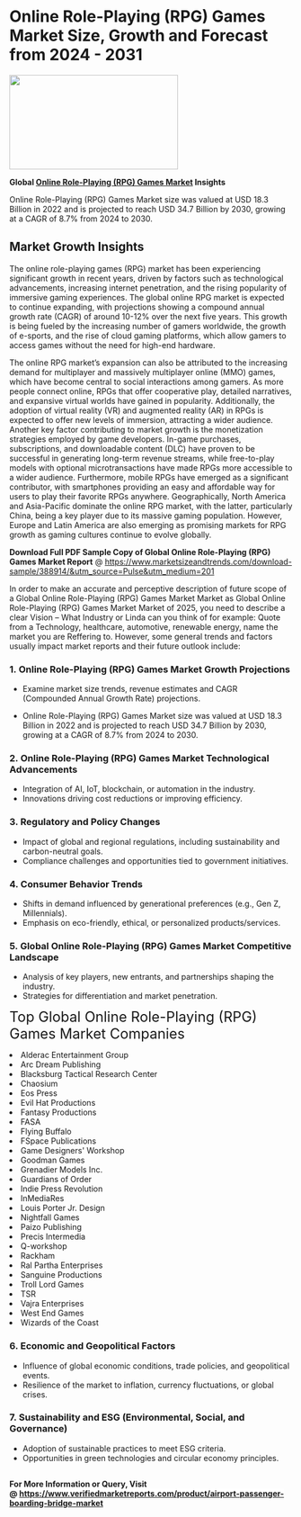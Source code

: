 <H1>Online Role-Playing (RPG) Games Market Size, Growth and Forecast from 2024 - 2031</H1><img class="aligncenter size-medium wp-image-584254" src="https://thirdeyenews.in/wp-content/uploads/2024/09/Global-Market-Research-300x168.jpeg" alt="" width="300" height="168" /><p><strong>Global&nbsp;<a href="https://www.marketsizeandtrends.com/download-sample/388914/&amp;utm_source=Pulse&amp;utm_medium=201">Online Role-Playing (RPG) Games Market</a> Insights</strong></p><p>Online Role-Playing (RPG) Games Market size was valued at USD 18.3 Billion in 2022 and is projected to reach USD 34.7 Billion by 2030, growing at a CAGR of 8.7% from 2024 to 2030.</p><p><h2>Market Growth Insights</h2> <p>The online role-playing games (RPG) market has been experiencing significant growth in recent years, driven by factors such as technological advancements, increasing internet penetration, and the rising popularity of immersive gaming experiences. The global online RPG market is expected to continue expanding, with projections showing a compound annual growth rate (CAGR) of around 10-12% over the next five years. This growth is being fueled by the increasing number of gamers worldwide, the growth of e-sports, and the rise of cloud gaming platforms, which allow gamers to access games without the need for high-end hardware.</p> <p></p> <p>The online RPG market’s expansion can also be attributed to the increasing demand for multiplayer and massively multiplayer online (MMO) games, which have become central to social interactions among gamers. As more people connect online, RPGs that offer cooperative play, detailed narratives, and expansive virtual worlds have gained in popularity. Additionally, the adoption of virtual reality (VR) and augmented reality (AR) in RPGs is expected to offer new levels of immersion, attracting a wider audience. Another key factor contributing to market growth is the monetization strategies employed by game developers. In-game purchases, subscriptions, and downloadable content (DLC) have proven to be successful in generating long-term revenue streams, while free-to-play models with optional microtransactions have made RPGs more accessible to a wider audience. Furthermore, mobile RPGs have emerged as a significant contributor, with smartphones providing an easy and affordable way for users to play their favorite RPGs anywhere. Geographically, North America and Asia-Pacific dominate the online RPG market, with the latter, particularly China, being a key player due to its massive gaming population. However, Europe and Latin America are also emerging as promising markets for RPG growth as gaming cultures continue to evolve globally.</p> <p></p><p><span class=""><strong>Download Full PDF Sample Copy of Global Online Role-Playing (RPG) Games Market Report</strong> @ <a href="https://www.marketsizeandtrends.com/download-sample/388914/&amp;utm_source=Pulse&amp;utm_medium=201" target="_blank">https://www.marketsizeandtrends.com/download-sample/388914/&amp;utm_source=Pulse&amp;utm_medium=201</a></span></p><p>In order to make an accurate and perceptive description of future scope of a Global&nbsp;Online Role-Playing (RPG) Games Market Market as Global&nbsp;Online Role-Playing (RPG) Games Market Market of 2025, you need to describe a clear Vision &ndash; What Industry or Linda can you think of for example: Quote from a Technology, healthcare, automotive, renewable energy, name the market you are Reffering to. However, some general trends and factors usually impact market reports and their future outlook include:</p><h3>1.&nbsp;<strong>Online Role-Playing (RPG) Games Market Growth Projections</strong></h3><ul><li>Examine market size trends, revenue estimates and CAGR (Compounded Annual Growth Rate) projections.</li><li><p>Online Role-Playing (RPG) Games Market size was valued at USD 18.3 Billion in 2022 and is projected to reach USD 34.7 Billion by 2030, growing at a CAGR of 8.7% from 2024 to 2030.</p></li></ul><h3>2.&nbsp;<strong>Online Role-Playing (RPG) Games Market Technological Advancements</strong></h3><ul><li>Integration of AI, IoT, blockchain, or automation in the industry.</li><li>Innovations driving cost reductions or improving efficiency.</li></ul><h3>3.&nbsp;<strong>Regulatory and Policy Changes</strong></h3><ul><li>Impact of global and regional regulations, including sustainability and carbon-neutral goals.</li><li>Compliance challenges and opportunities tied to government initiatives.</li></ul><h3>4.&nbsp;<strong>Consumer Behavior Trends</strong></h3><ul><li>Shifts in demand influenced by generational preferences (e.g., Gen Z, Millennials).</li><li>Emphasis on eco-friendly, ethical, or personalized products/services.</li></ul><h3>5.&nbsp;<strong>Global Online Role-Playing (RPG) Games Market Competitive Landscape</strong></h3><ul><li>Analysis of key players, new entrants, and partnerships shaping the industry.</li><li>Strategies for differentiation and market penetration.</li></ul><p data-pm-slice="1 1 []"><span style="color: inherit; font-family: inherit; font-size: 25px;">Top Global Online Role-Playing (RPG) Games Market Companies</span></p><div class="" data-test-id=""><p><li>Alderac Entertainment Group</li><li> Arc Dream Publishing</li><li> Blacksburg Tactical Research Center</li><li> Chaosium</li><li> Eos Press</li><li> Evil Hat Productions</li><li> Fantasy Productions</li><li> FASA</li><li> Flying Buffalo</li><li> FSpace Publications</li><li> Game Designers' Workshop</li><li> Goodman Games</li><li> Grenadier Models Inc.</li><li> Guardians of Order</li><li> Indie Press Revolution</li><li> InMediaRes</li><li> Louis Porter Jr. Design</li><li> Nightfall Games</li><li> Paizo Publishing</li><li> Precis Intermedia</li><li> Q-workshop</li><li> Rackham</li><li> Ral Partha Enterprises</li><li> Sanguine Productions</li><li> Troll Lord Games</li><li> TSR</li><li> Vajra Enterprises</li><li> West End Games</li><li> Wizards of the Coast</li></p></div><h3>6.&nbsp;<strong>Economic and Geopolitical Factors</strong></h3><ul><li>Influence of global economic conditions, trade policies, and geopolitical events.</li><li>Resilience of the market to inflation, currency fluctuations, or global crises.</li></ul><h3>7.&nbsp;<strong>Sustainability and ESG (Environmental, Social, and Governance)</strong></h3><ul><li>Adoption of sustainable practices to meet ESG criteria.</li><li>Opportunities in green technologies and circular economy principles.</li></ul><h2><strong style="font-size: 14px;">For More Information or Query, Visit @&nbsp;</strong><a style="background-color: #ffffff; font-size: 14px;" href="https://www.marketsizeandtrends.com/report/online-role-playing-rpg-games-market/" target="_blank">https://www.verifiedmarketreports.com/product/airport-passenger-boarding-bridge-market</a></h2>
